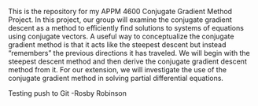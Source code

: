 This is the repository for my APPM 4600 Conjugate Gradient Method Project. 
In this project, our group will examine the conjugate gradient descent as a method to efficiently find solutions to systems of equations using conjugate vectors. A useful way to conceptualize the conjugate gradient method is that it acts like the steepest descent but instead “remembers” the previous directions it has traveled. We will begin with the steepest descent method and then derive the conjugate gradient descent method from it. For our extension, we will investigate the use of the conjugate gradient method in solving partial differential equations.


Testing push to Git -Rosby Robinson